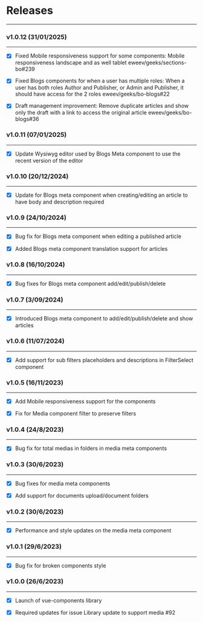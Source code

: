 # Releases

---


### v1.0.12 (31/01/2025)

---

- [x] Fixed Mobile responsiveness support for some components: Mobile responsiveness landscape and as well tablet eweev/geeks/sections-bo#239

- [x] Fixed Blogs components for when a user has multiple roles: When a user has both roles Author and Publisher, or Admin and Publisher, it should have access for the 2 roles eweev/geeks/bo-blogs#22

- [x] Draft management improvement: Remove duplicate articles and show only the draft with a link to access the original article eweev/geeks/bo-blogs#36

### v1.0.11 (07/01/2025)

---

- [x] Update Wysiwyg editor used by Blogs Meta component to use the recent version of the editor



### v1.0.10 (20/12/2024)

---

- [x] Update for Blogs meta component when creating/editing an article to have body and description required


### v1.0.9 (24/10/2024)

---

- [x] Bug fix for Blogs meta component when editing a published article

- [x] Added Blogs meta component translation support for articles


### v1.0.8 (16/10/2024)

---

- [x] Bug fixes for Blogs meta component add/edit/publish/delete



### v1.0.7 (3/09/2024)

---

- [x] Introduced Blogs meta component to add/edit/publish/delete and show articles



### v1.0.6 (11/07/2024)

---

- [x] Add support for sub filters placeholders and descriptions in FilterSelect component


### v1.0.5 (16/11/2023)

---

- [x] Add Mobile responsiveness support for the components

- [x] Fix for Media component filter to preserve filters


### v1.0.4 (24/8/2023)

---

- [x] Bug fix for total medias in folders in media meta components



### v1.0.3 (30/6/2023)

---

- [x] Bug fixes for media meta components

- [x] Add support for documents upload/document folders



### v1.0.2 (30/6/2023)

---

- [x] Performance and style updates on the media meta component


### v1.0.1 (29/6/2023)

---

- [x] Bug fix for broken components style


### v1.0.0 (26/6/2023)

---

- [x] Launch of vue-components library

- [x] Required updates for issue Library update to support media #92